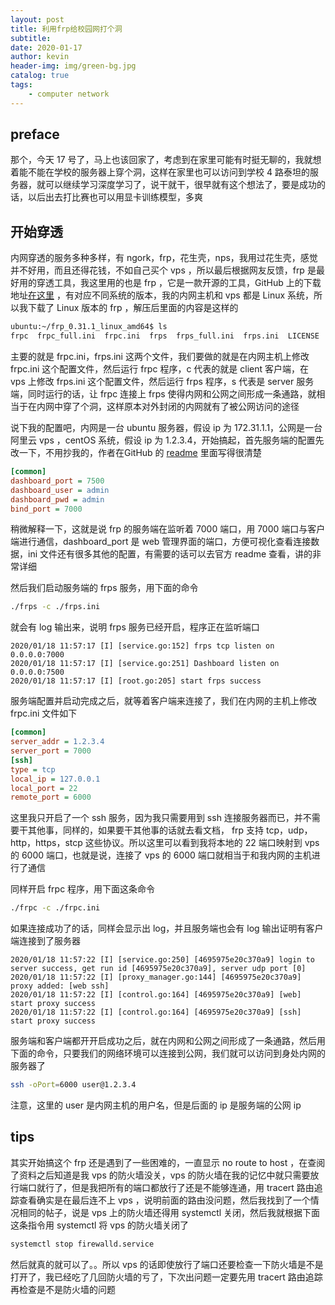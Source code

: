 ```yaml
---
layout: post
title: 利用frp给校园网打个洞
subtitle: 
date: 2020-01-17
author: kevin
header-img: img/green-bg.jpg
catalog: true
tags:
    - computer network
---
```




## preface



那个，今天 17 号了，马上也该回家了，考虑到在家里可能有时挺无聊的，我就想着能不能在学校的服务器上穿个洞，这样在家里也可以访问到学校 4 路泰坦的服务器，就可以继续学习深度学习了，说干就干，很早就有这个想法了，要是成功的话，以后出去打比赛也可以用显卡训练模型，多爽



## 开始穿透



内网穿透的服务多种多样，有 ngork，frp，花生壳，nps，我用过花生壳，感觉并不好用，而且还得花钱，不如自己买个 vps ，所以最后根据网友反馈，frp 是最好用的穿透工具，我这里用的也是 frp ，它是一款开源的工具，GitHub 上的下载地址[在这里](https://github.com/fatedier/frp/releases) ，有对应不同系统的版本，我的内网主机和 vps 都是 Linux 系统，所以我下载了 Linux 版本的 frp ，解压后里面的内容是这样的

```bash
ubuntu:~/frp_0.31.1_linux_amd64$ ls                           
frpc  frpc_full.ini  frpc.ini  frps  frps_full.ini  frps.ini  LICENSE  systemd   
```



主要的就是 frpc.ini，frps.ini 这两个文件，我们要做的就是在内网主机上修改 frpc.ini 这个配置文件，然后运行 frpc 程序，c 代表的就是 client 客户端，在 vps 上修改 frps.ini 这个配置文件，然后运行 frps 程序，s 代表是 server 服务端，同时运行的话，让 frpc 连接上 frps 使得内网和公网之间形成一条通路，就相当于在内网中穿了个洞，这样原本对外封闭的内网就有了被公网访问的途径



说下我的配置吧，内网是一台 ubuntu 服务器，假设 ip 为 172.31.1.1，公网是一台阿里云 vps ，centOS 系统，假设 ip 为 1.2.3.4，开始搞起，首先服务端的配置先改一下，不用抄我的，作者在GitHub 的 [readme](https://github.com/fatedier/frp/blob/master/README_zh.md) 里面写得很清楚

```ini
[common]                                                                                 
dashboard_port = 7500                                                                     
dashboard_user = admin
dashboard_pwd = admin                                                                    
bind_port = 7000   
```

稍微解释一下，这就是说 frp 的服务端在监听着 7000 端口，用 7000 端口与客户端进行通信，dashboard_port 是 web 管理界面的端口，方便可视化查看连接数据，ini 文件还有很多其他的配置，有需要的话可以去官方 readme 查看，讲的非常详细



然后我们启动服务端的 frps 服务，用下面的命令

```bash
./frps -c ./frps.ini
```

就会有 log 输出来，说明 frps 服务已经开启，程序正在监听端口

```
2020/01/18 11:57:17 [I] [service.go:152] frps tcp listen on 0.0.0.0:7000                 
2020/01/18 11:57:17 [I] [service.go:251] Dashboard listen on 0.0.0.0:7500                 
2020/01/18 11:57:17 [I] [root.go:205] start frps success     
```



服务端配置并启动完成之后，就等着客户端来连接了，我们在内网的主机上修改 frpc.ini 文件如下

```ini
[common]                                                                                 
server_addr = 1.2.3.4                                                       
server_port = 7000                                                                                                                                                                 
[ssh]                                                                                     
type = tcp                                                                               
local_ip = 127.0.0.1                                                                     
local_port = 22                                                                           
remote_port = 6000 
```



这里我只开启了一个 ssh 服务，因为我只需要用到 ssh 连接服务器而已，并不需要干其他事，同样的，如果要干其他事的话就去看文档， frp 支持 tcp，udp，http，https，stcp 这些协议。所以这里可以看到我将本地的 22 端口映射到 vps 的 6000 端口，也就是说，连接了  vps 的 6000 端口就相当于和我内网的主机进行了通信



同样开启 frpc 程序，用下面这条命令

```bash
./frpc -c ./frpc.ini
```

如果连接成功了的话，同样会显示出 log，并且服务端也会有 log 输出证明有客户端连接到了服务器

```
2020/01/18 11:57:22 [I] [service.go:250] [4695975e20c370a9] login to server success, get run id [4695975e20c370a9], server udp port [0]                             
2020/01/18 11:57:22 [I] [proxy_manager.go:144] [4695975e20c370a9] proxy added: [web ssh] 
2020/01/18 11:57:22 [I] [control.go:164] [4695975e20c370a9] [web] start proxy success     
2020/01/18 11:57:22 [I] [control.go:164] [4695975e20c370a9] [ssh] start proxy success  
```



服务端和客户端都开开启成功之后，就在内网和公网之间形成了一条通路，然后用下面的命令，只要我们的网络环境可以连接到公网，我们就可以访问到身处内网的服务器了

```bash
ssh -oPort=6000 user@1.2.3.4
```

注意，这里的 user 是内网主机的用户名，但是后面的 ip 是服务端的公网 ip



## tips



其实开始搞这个 frp 还是遇到了一些困难的，一直显示 no route to host ，在查阅了资料之后知道是我 vps 的防火墙没关，vps 的防火墙在我的记忆中就只需要放行端口就行了，但是我把所有的端口都放行了还是不能够连通，用 tracert 路由追踪查看确实是在最后连不上 vps ，说明前面的路由没问题，然后我找到了一个情况相同的帖子，说是 vps 上的防火墙还得用 systemctl 关闭，然后我就根据下面这条指令用 systemctl 将 vps 的防火墙关闭了

```bash
systemctl stop firewalld.service
```

然后就真的就可以了。。所以 vps 的话即使放行了端口还要检查一下防火墙是不是打开了，我已经吃了几回防火墙的亏了，下次出问题一定要先用 tracert 路由追踪再检查是不是防火墙的问题